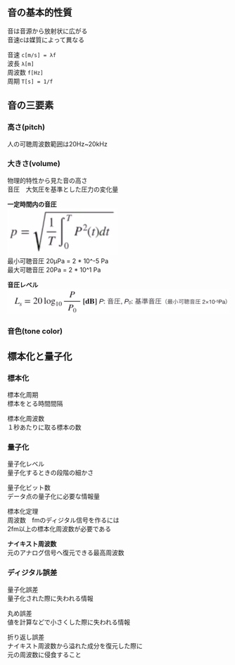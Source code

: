 ## 音の基本的性質  
音は音源から放射状に広がる  
音速cは媒質によって異なる  
  
音速 	```c[m/s] = λf```  
波長		```λ[m]```  
周波数	```f[Hz]```  
周期		```T[s] = 1/f```  
  
## 音の三要素  
### 高さ(pitch)  
人の可聴周波数範囲は20Hz~20kHz  
  
### 大きさ(volume)  
物理的特性から見た音の高さ  
音圧　大気圧を基準とした圧力の変化量  
  
**一定時間内の音圧**   
![formula01](formula01.png)  
最小可聴音圧 20μPa = 2 * 10^-5 Pa  
最大可聴音圧 20Pa = 2 * 10^1 Pa  
  
**音圧レベル**  
![formula02](formula02.png)  
### 音色(tone color)  
  
## 標本化と量子化  
### 標本化  
標本化周期  
標本をとる時間間隔  
  
標本化周波数  
１秒あたりに取る標本の数  
  
### 量子化  
量子化レベル  
量子化するときの段階の細かさ  
  
量子化ビット数  
データ点の量子化に必要な情報量  
  
標本化定理  
周波数　fmのディジタル信号を作るには  
2fm以上の標本化周波数が必要である  
  
**ナイキスト周波数**  
元のアナログ信号へ復元できる最高周波数  
  
### ディジタル誤差  
量子化誤差  
量子化された際に失われる情報  
  
丸め誤差  
値を計算などで小さくした際に失われる情報  
  
折り返し誤差  
ナイキスト周波数から溢れた成分を復元した際に  
元の周波数に侵食すること  
